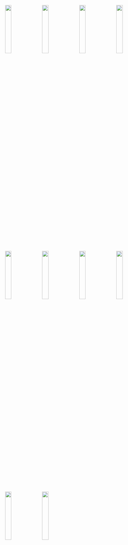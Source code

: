<div>
<img src="https://user-images.githubusercontent.com/43914441/235364008-85441fba-065f-48c8-8e8c-2cd3487e5517.png"  width="20%" height="20%">
&nbsp;
&nbsp;
<img src="https://user-images.githubusercontent.com/43914441/235364010-ee0f11c2-22de-480c-89ea-683ea9b329c8.png"  width="20%" height="20%">
&nbsp;
&nbsp;
<img src="https://user-images.githubusercontent.com/43914441/235364014-9d693f89-a6cd-4341-a70a-a3f54babd35f.png"  width="20%" height="20%">
&nbsp;
&nbsp;
<img src="https://user-images.githubusercontent.com/43914441/235364017-c4b21da0-2fad-4563-be0b-99e4898ff6c7.png"  width="20%" height="20%">
&nbsp;
&nbsp;
</div>
&nbsp;
&nbsp;
<div>
<img src="https://user-images.githubusercontent.com/43914441/235364018-29d7f9b7-a3c9-46e3-acae-8f2859575b4e.png"  width="20%" height="20%">
&nbsp;
&nbsp;
<img src="https://user-images.githubusercontent.com/43914441/235364020-cc4dc221-819e-4ea6-b72e-f9963e02ae1b.png"  width="20%" height="20%">
&nbsp;
&nbsp;
<img src="https://user-images.githubusercontent.com/43914441/235364021-c25a90ba-13e4-4eaf-b2bf-baea3b573ed1.png"  width="20%" height="20%">
&nbsp;
&nbsp;
<img src="https://user-images.githubusercontent.com/43914441/235364023-cc4e6bdf-5cbc-43c1-8965-fdf398ec19ec.png"  width="20%" height="20%">
&nbsp;
&nbsp;
</div>
<div>
<img src="https://user-images.githubusercontent.com/43914441/235364024-2fd9d502-a1eb-40a2-a7cc-4df9344bc289.png"  width="20%" height="20%">
&nbsp;
&nbsp;
  <img src="https://user-images.githubusercontent.com/43914441/236018282-03493302-20e7-478a-93f1-9bf9cbb5996f.png"  width="20%" height="20%">
  </div>

